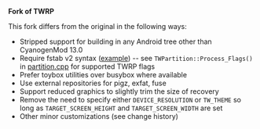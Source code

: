 **Fork of TWRP**

This fork differs from the original in the following ways:

*   Stripped support for building in any Android tree other than CyanogenMod 13.0
*   Require fstab v2 syntax ([example](https://github.com/mdmower/android_device_huawei_mt2/commit/2cf14490ce3d0c9cd5d087e4d9422dbc0831bf7c)) -- see `TWPartition::Process_Flags()` in [partition.cpp](https://github.com/mdmower/twrp/blob/cm-13.0/partition.cpp) for supported TWRP flags
*   Prefer toybox utilities over busybox where available
*   Use external repositories for pigz, exfat, fuse
*   Support reduced graphics to slightly trim the size of recovery
*   Remove the need to specify either `DEVICE_RESOLUTION` or `TW_THEME` so long as `TARGET_SCREEN_HEIGHT` and `TARGET_SCREEN_WIDTH` are set
*   Other minor customizations (see change history)

